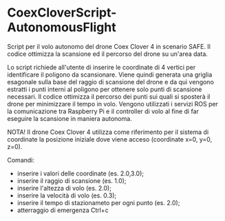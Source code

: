 # CoexCloverScript-AutonomousFlight

Script per il volo autonomo del drone Coex Clover 4 in scenario SAFE. Il codice ottimizza la scansione ed il percorso del drone su un'area data.

Lo script richiede all'utente di inserire le coordinate di 4 vertici per identificare il poligono da scansionare. Viene quindi generata una griglia esagonale sulla base del raggio di scansione del drone e da qui vengono estratti i punti interni al poligono per ottenere solo punti di scansione necessari. Il codice ottimizza il percorso dei punti sui quali si sposterà il drone per minimizzare il tempo in volo. Vengono utilizzati i servizi ROS per la comunicazione tra Raspberry Pi e il controller di volo al fine di far eseguire la scansione in maniera autonoma.

NOTA!
Il drone Coex Clover 4 utilizza come riferimento per il sistema di coordinate la posizione iniziale dove viene acceso (coordinate x=0, y=0, z=0).

Comandi:
- inserire i valori delle coordinate (es. 2.0,3.0);
- inserire il raggio di scansione (es. 1.0);
- inserire l'altezza di volo (es. 2.0);
- inserire la velocità di volo (es. 0.3);
- inserire il tempo di stazionameto per ogni punto (es. 2.0);
- atterraggio di emergenza Ctrl+c
